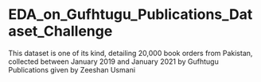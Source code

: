 # EDA_on_Gufhtugu_Publications_Dataset_Challenge
 This dataset is one of its kind, detailing 20,000 book orders from Pakistan, collected between January 2019 and January 2021 by Gufhtugu Publications given by Zeeshan Usmani 
